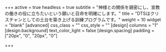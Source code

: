 +++
active = true
headless = true
subtitle = "神様との関係を親密にし、宣教の働きの役に立ちたいという願いと召命を明確にします。"
title = "DTSはクリスチャンとしての土台を築き上げる訓練プログラムです。"
weight = 10
widget = "blank"
[advanced]
css_class = ""
css_style = ""
[design]
columns = "1"
[design.background]
text_color_light = false
[design.spacing]
padding = ["20px", "0", "20px", "0"]

+++
